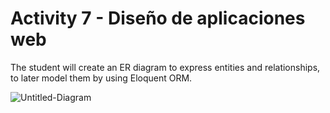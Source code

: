 # Activity 7 - Diseño de aplicaciones web

The student will create an ER diagram to express entities and relationships, to
later model them by using Eloquent ORM.

<img src="https://i.ibb.co/nNnCD2Bn/Untitled-Diagram.png" alt="Untitled-Diagram">
